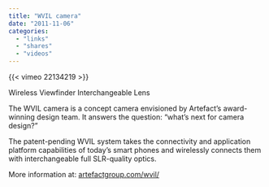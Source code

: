 ```yaml
---
title: "WVIL camera"
date: "2011-11-06"
categories:
  - "links"
  - "shares"
  - "videos"
---
```


{{< vimeo 22134219 >}}

Wireless
Viewfinder
Interchangeable
Lens

The WVIL camera is a concept camera envisioned by Artefact’s award-winning design team. It answers the question: “what’s next for camera design?”

The patent-pending WVIL system takes the connectivity and application platform capabilities of today’s smart phones and wirelessly connects them with interchangeable full SLR-quality optics.

More information at: [artefactgroup.com/​wvil/​](_wp_link_placeholder)
